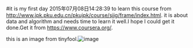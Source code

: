 #it is my first day 2015年07月08日14:28:39  to learn this course from http://www.jpk.pku.edu.cn/pkujpk/course/sjjg/frame/index.html.
it is about data and algorithm and needs time to learn it well.I hope I could get it done.Get it from https://www.coursera.org/.

this is an image from tinyfool.![image](https://github.com/mynameiszhangyong/data-and-algorithm-learning/blob/master/learning.png)
